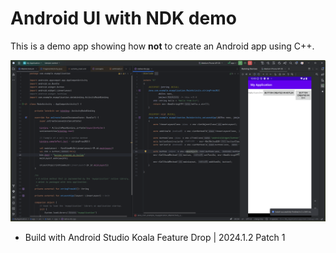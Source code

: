 # Android UI with NDK demo
This is a demo app showing how **not** to create an Android app using C++.

![](screenshot/main.png)

- Build with Android Studio Koala Feature Drop | 2024.1.2 Patch 1